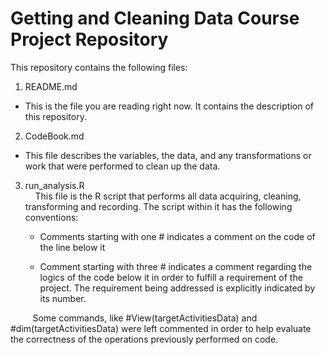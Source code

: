# Getting and Cleaning Data Course Project Repository

This repository contains the following files:

1. README.md
  * This is the file you are reading right now. It contains the description of this repository.

2. CodeBook.md
  * This file describes the variables, the data, and any transformations or work that were performed to clean up the data.

3. run_analysis.R
</BR>&nbsp;&nbsp;&nbsp;&nbsp;This file is the R script that performs all data acquiring, cleaning, transforming and recording. The script within it has the following conventions:

    * Comments starting with one # indicates a comment on the code of the line below it

    * Comment starting with three # indicates a comment regarding the logics of the code below it in order to fulfill a requirement of the project. The requirement being addressed is explicitly indicated by its number.

&nbsp;&nbsp;&nbsp;&nbsp;&nbsp;&nbsp;&nbsp;&nbsp;&nbsp;Some commands, like #View(targetActivitiesData) and #dim(targetActivitiesData) were left commented in order to help evaluate the correctness of the operations previously performed on code.
